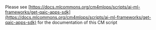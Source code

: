Please see [https://docs.mlcommons.org/cm4mlops/scripts/ai-ml-frameworks/get-qaic-apps-sdk](https://docs.mlcommons.org/cm4mlops/scripts/ai-ml-frameworks/get-qaic-apps-sdk) for the documentation of this CM script
